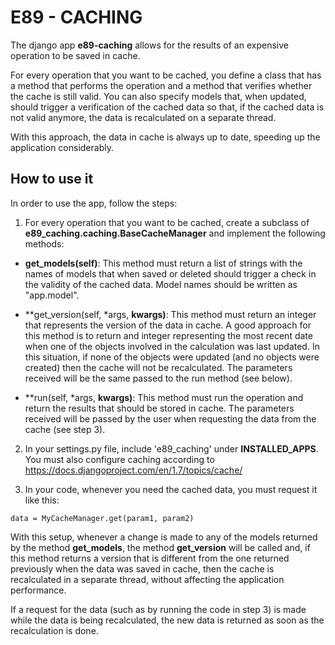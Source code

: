 # E89 - CACHING


The django app **e89-caching** allows for the results of an expensive operation to be saved in cache.

For every operation that you want to be cached, you define a class that has a method that performs the operation and a method that verifies whether the cache is still valid. You can also specify models that, when updated, should trigger a verification of the cached data so that, if the cached data is not valid anymore, the data is recalculated on a separate thread.

With this approach, the data in cache is always up to date, speeding up the application considerably.

## How to use it

In order to use the app, follow the steps:

1) For every operation that you want to be cached, create a subclass of **e89_caching.caching.BaseCacheManager** and implement the following methods:

  - **get_models(self)**: This method must return a list of strings with the names of models that when saved or deleted should trigger a check in the validity of the cached data. Model names should be written as "app.model".

  - **get_version(self, \*args, **kwargs)**: This method must return an integer that represents the version of the data in cache. A good approach for this method is to return and integer representing the most recent date when one of the objects involved in the calculation was last updated. In this situation, if none of the objects were updated (and no objects were created) then the cache will not be recalculated. The parameters received will be the same passed to the run method (see below).

  - **run(self, \*args, **kwargs)**: This method must run the operation and return the results that should be stored in cache. The parameters received will be passed by the user when requesting the data from the cache (see step 3).

2) In your settings.py file, include 'e89_caching' under **INSTALLED_APPS**. You must also configure caching according to https://docs.djangoproject.com/en/1.7/topics/cache/

3) In your code, whenever you need the cached data, you must request it like this:

  `data = MyCacheManager.get(param1, param2)`

With this setup, whenever a change is made to any of the models returned by the method **get_models**, the method **get_version** will be called and, if this method returns a version that is different from the one returned previously when the data was saved in cache, then the cache is recalculated in a separate thread, without affecting the application performance.

If a request for the data (such as by running the code in step 3) is made while the data is being recalculated, the new data is returned as soon as the recalculation is done.

